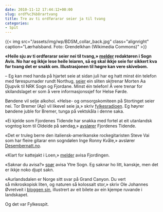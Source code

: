 ```yaml
---
date: 2010-11-12 17:44:12+00:00
slug: ordf%c3%b8rartvang
title: Tre av ti ordførarar seier ja til tvang
categories:
- Spit
---
```

{{< img src="/assets/img/wp/BDSM_collar_back.jpg" class="alignright" caption="Lærhalsband. Foto: Grendelkhan (Wikimedia Commons)" >}}

**«Heile sju av ti ordførarar seier nei til tvang,» [melder](http://sognavismeiner.origo.no/-/bulletin/show/607543_gulrot-heller-enn-tvang?ref=mst) redaktøren i Sogn Avis. No har eg ikkje lese heile leiaren, så eg skal ikkje seie for sikkert kva for tvang det er snakk om. Illustrasjonen til høgre kan vere skivebom.**


<!--more-->

– Eg kan med handa på hjartet seie at sidan juli har eg hatt minst éin telefon med førespurnader rundt Northug, [seier](http://nrk.no/nyheter/distrikt/nrk_sogn_og_fjordane/1.7377900) ein sliten skitrenar Morten Aa Djupvik til NRK Sogn og Fjordane. Minst éin telefon! Å vere trenar for skilandslaget er som å vere informasjonssjef for Helse Førde.

Bøndene vil selje alkohol. «Helse- og omsorgskomiteen på Stortinget seier nei. Tor Bremer (Ap) vil likevel seie ja,» skriv [fylkesradioen](http://nrk.no/nyheter/distrikt/nrk_sogn_og_fjordane/1.7378158). Eg høyrer bøndene juble for Bremer, tunga på vektskåla i denne saka.

«Ei kjelde som Fjordenes Tidende har snakka med fortel at eit utanlandsk  vogntog kom til Oldeide på søndag,» [avslører](http://www.fjt.no/nyheter/article281678.ece) Fjordenes Tidende.

«Det er truleg berre den italiensk-amerikanske rockegitaristen Steve Vai som har fleire gitarar enn sogndølen Inge Ronny Kvåle,» avslører [Desembernatt.no](http://www.desembernatt.no/2010/11/04/inge-ronny-kvale-git/).

«Klart for kattejakt i Loen,» [melder](http://www.fjordingen.no/nyhende/article280830.ece) avisa Fjordingen.

«Saknar du avisa?» [spør](http://www.ytresogn.no/) avisa Ytre Sogn. Eg saknar ho litt, kanskje, men det er ikkje noko djupt sakn.

«Aurlandsdalen er Norge sitt svar på Grand Canyon. Du vert så mikroskopisk liten, og naturen så kolossalt stor,» skriv Ole Johannes Øvretveit i [bloggen sin](http://blogg.nrk.no/den_lange_vegen_mot_toppen/arkiv/2010/10/grand-canyon/), illustrert av eit bilete av ein kjempe ruvande i landskapet.

Og det var Fylkesspit.
